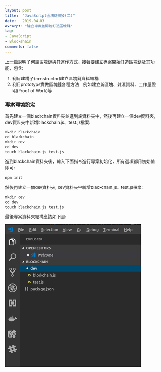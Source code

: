 ```yaml
---
layout: post
title:  "JavaScript區塊鏈開發(二)"
date:   2019-04-03
excerpt: "建立專案並開始打造區塊鏈"
tag:
- JavaScript 
- Blockshain 
comments: false
---
```


[link]: https://kisekitw.github.io//JavaScript%E5%8D%80%E5%A1%8A%E9%8F%88%E9%96%8B%E7%99%BC(%E4%B8%80)/ "上一篇"

[上一篇][link]說明了何謂區塊鏈與其運作方式，接著要建立專案開始打造區塊鏈及其功能，包含:

1. 利用建構子(constructor)建立區塊鏈資料結構
2. 利用prototype實做區塊鏈各種方法，例如建立新區塊、雜湊資料、工作量證明(Proof of Work)等

### 專案環境設定

首先建立一個blackchain資料夾並進到該資料夾中，然後再建立一個dev資料夾, dev資料夾中新增blackchain.js、test.js檔案:

```
mkdir blackchain
cd blackchain
mkdir dev
cd dev
touch blackchain.js test.js
```

進到blackchain資料夾後，輸入下面指令進行專案初始化，所有選項都用初始值即可:

```
npm init
```

然後再建立一個dev資料夾, dev資料夾中新增blackchain.js、test.js檔案:

```
mkdir dev
cd dev
touch blackchain.js test.js
```

最後專案資料夾結構應該如下圖:

![alt text](https://github.com/kisekitw/kisekitw.github.io/blob/master/assets/img/1080403/projectstructure.png?raw=true "project file structure")


<!-- ### 了解JavaScript constructor和prototype

1. Constuctor 
開頭說道會利用construcor建立區塊鏈的資料結構，簡單來說consturctor就是一個類別(Class)的方法(function)，讓你可以很簡單且快速的建立多個特定類別的實體(Instance)，這些實體都擁有相同的屬性(Property)及功能(Function)。

2. Prototype  -->














